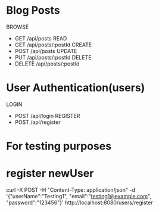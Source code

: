 # Blog Posts
BROWSE
- GET /api/posts                    <!-- Retrieve a list of all published blog posts --> <!-- Done✅✅ -->
READ
- GET /api/posts/:postId           <!-- Retrieve the full content of a specific blog post, including comments -->
CREATE
- POST /api/posts                  <!-- Create a new blog post --> <!-- Done✅✅ -->
UPDATE
- PUT /api/posts/:postId           <!-- Edit an existing blog post --> <!-- Done✅✅ -->
DELETE
- DELETE /api/posts/:postId        <!-- Delete an existing blog post --> <!-- Done✅✅ -->

# User Authentication(users)
LOGIN
- POST /api/login                  <!-- Authenticate a user and generate a session token --> <!-- Done✅✅ -->
REGISTER
- POST /api/register               <!-- Register a new user account --> <!-- Done✅✅ -->


# For testing purposes

# register newUser
curl -X POST   -H "Content-Type: application/json"   -d '{"userName":"Testing1", "email":"testing1@example.com", "password":"123456"}'   http://localhost:8080/users/register